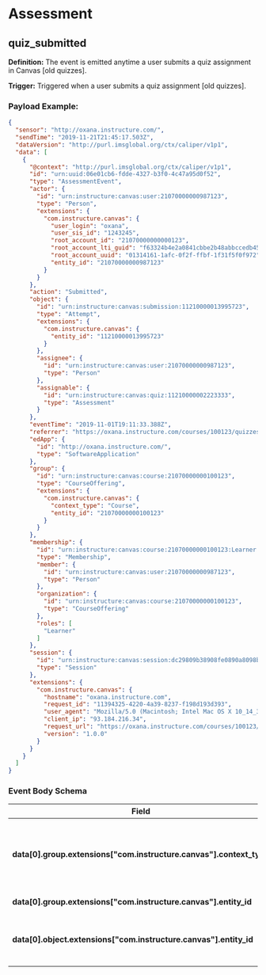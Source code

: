 Assessment
==============

<h2 id="quiz_submitted">quiz_submitted</h2>

**Definition:** The event is emitted anytime a user submits a quiz assignment in Canvas [old quizzes].

**Trigger:** Triggered when a user submits a quiz assignment [old quizzes].



### Payload Example:

```json
{
  "sensor": "http://oxana.instructure.com/",
  "sendTime": "2019-11-21T21:45:17.503Z",
  "dataVersion": "http://purl.imsglobal.org/ctx/caliper/v1p1",
  "data": [
    {
      "@context": "http://purl.imsglobal.org/ctx/caliper/v1p1",
      "id": "urn:uuid:06e01cb6-fdde-4327-b3f0-4c47a95d0f52",
      "type": "AssessmentEvent",
      "actor": {
        "id": "urn:instructure:canvas:user:21070000000987123",
        "type": "Person",
        "extensions": {
          "com.instructure.canvas": {
            "user_login": "oxana",
            "user_sis_id": "1243245",
            "root_account_id": "21070000000000123",
            "root_account_lti_guid": "f63324b4e2a0841cbbe2b48abbccedb453becf36.oxana.instructure.com",
            "root_account_uuid": "01314161-1afc-0f2f-ffbf-1f31f5f0f972",
            "entity_id": "21070000000987123"
          }
        }
      },
      "action": "Submitted",
      "object": {
        "id": "urn:instructure:canvas:submission:11210000013995723",
        "type": "Attempt",
        "extensions": {
          "com.instructure.canvas": {
            "entity_id": "11210000013995723"
          }
        },
        "assignee": {
          "id": "urn:instructure:canvas:user:21070000000987123",
          "type": "Person"
        },
        "assignable": {
          "id": "urn:instructure:canvas:quiz:11210000002223333",
          "type": "Assessment"
        }
      },
      "eventTime": "2019-11-01T19:11:33.388Z",
      "referrer": "https://oxana.instructure.com/courses/100123/quizzes/2223333/take/questions/47464543",
      "edApp": {
        "id": "http://oxana.instructure.com/",
        "type": "SoftwareApplication"
      },
      "group": {
        "id": "urn:instructure:canvas:course:21070000000100123",
        "type": "CourseOffering",
        "extensions": {
          "com.instructure.canvas": {
            "context_type": "Course",
            "entity_id": "21070000000100123"
          }
        }
      },
      "membership": {
        "id": "urn:instructure:canvas:course:21070000000100123:Learner:21070000000987123",
        "type": "Membership",
        "member": {
          "id": "urn:instructure:canvas:user:21070000000987123",
          "type": "Person"
        },
        "organization": {
          "id": "urn:instructure:canvas:course:21070000000100123",
          "type": "CourseOffering"
        },
        "roles": [
          "Learner"
        ]
      },
      "session": {
        "id": "urn:instructure:canvas:session:dc29809b38908fe0890a8098b8982211",
        "type": "Session"
      },
      "extensions": {
        "com.instructure.canvas": {
          "hostname": "oxana.instructure.com",
          "request_id": "11394325-4220-4a39-8237-f198d193d393",
          "user_agent": "Mozilla/5.0 (Macintosh; Intel Mac OS X 10_14_3) AppleWebKit/537.36 (KHTML, like Gecko) Chrome/73.0.3683.103 Safari/537.36",
          "client_ip": "93.184.216.34",
          "request_url": "https://oxana.instructure.com/courses/100123/quizzes/2223333/submissions?user_id=987123",
          "version": "1.0.0"
        }
      }
    }
  ]
}
```




### Event Body Schema

| Field | Description |
|-|-|
| **data[0].group.extensions["com.instructure.canvas"].context_type** | Canvas context type where the action took place e.g context_type = Course. |
| **data[0].group.extensions["com.instructure.canvas"].entity_id** | Canvas context ID |
| **data[0].object.extensions["com.instructure.canvas"].entity_id** | Canvas global ID of the object affected by the event |



